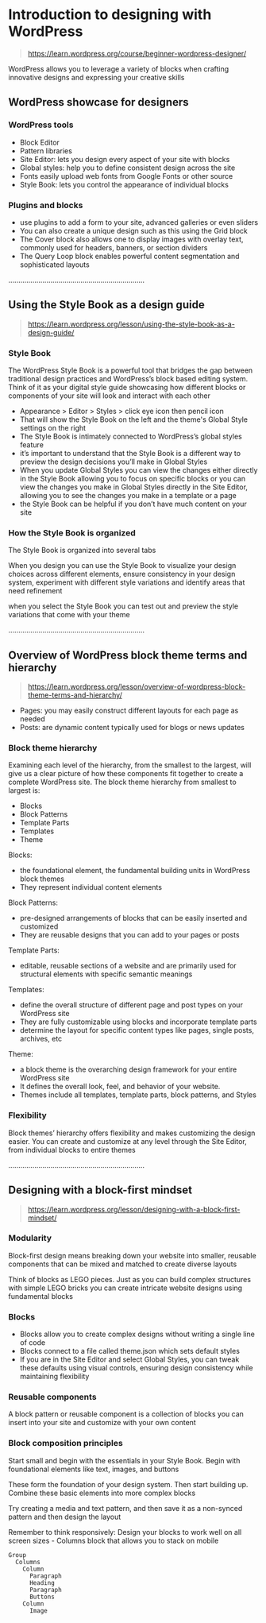 # Introduction to designing with WordPress

> https://learn.wordpress.org/course/beginner-wordpress-designer/

WordPress allows you to leverage a variety of blocks when crafting innovative designs and expressing your creative skills

## WordPress showcase for designers

### WordPress tools

- Block Editor
- Pattern libraries
- Site Editor: lets you design every aspect of your site with blocks
- Global styles: help you to define consistent design across the site
- Fonts easily upload web fonts from Google Fonts or other source
- Style Book: lets you control the appearance of individual blocks

### Plugins and blocks

- use plugins to add a form to your site, advanced galleries or even sliders
- You can also create a unique design such as this using the Grid block
- The Cover block also allows one to display images with overlay text, commonly used for headers, banners, or section dividers
- The Query Loop block enables powerful content segmentation and sophisticated layouts

....................................................................

## Using the Style Book as a design guide

> https://learn.wordpress.org/lesson/using-the-style-book-as-a-design-guide/

### Style Book

The WordPress Style Book is a powerful tool that bridges the gap between traditional design practices and WordPress’s block based editing system. Think of it as your digital style guide showcasing how different blocks or components of your site will look and interact with each other

- Appearance > Editor > Styles > click eye icon then pencil icon
- That will show the Style Book on the left and the theme's Global Style settings on the right
- The Style Book is intimately connected to WordPress’s global styles feature
- it’s important to understand that the Style Book is a different way to preview the design decisions you’ll make in Global Styles
- When you update Global Styles you can view the changes either directly in the Style Book allowing you to focus on specific blocks or you can view the changes you make in Global Styles directly in the Site Editor, allowing you to see the changes you make in a template or a page
- the Style Book can be helpful if you don’t have much content on your site

### How the Style Book is organized

The Style Book is organized into several tabs

When you design you can use the Style Book to visualize your design choices across different elements, ensure consistency in your design system, experiment with different style variations and identify areas that need refinement

when you select the Style Book you can test out and preview the style variations that come with your theme

....................................................................

## Overview of WordPress block theme terms and hierarchy

> https://learn.wordpress.org/lesson/overview-of-wordpress-block-theme-terms-and-hierarchy/

- Pages: you may easily construct different layouts for each page as needed
- Posts: are dynamic content typically used for blogs or news updates

### Block theme hierarchy

Examining each level of the hierarchy, from the smallest to the largest, will give us a clear picture of how these components fit together to create a complete WordPress site. The block theme hierarchy from smallest to largest is:

- Blocks
- Block Patterns
- Template Parts
- Templates
- Theme

Blocks:

- the foundational element, the fundamental building units in WordPress block themes
- They represent individual content elements

Block Patterns:

- pre-designed arrangements of blocks that can be easily inserted and customized
- They are reusable designs that you can add to your pages or posts

Template Parts:

- editable, reusable sections of a website and are primarily used for structural elements with specific semantic meanings

Templates:

- define the overall structure of different page and post types on your WordPress site
- They are fully customizable using blocks and incorporate template parts
- determine the layout for specific content types like pages, single posts, archives, etc

Theme:

- a block theme is the overarching design framework for your entire WordPress site
- It defines the overall look, feel, and behavior of your website.
- Themes include all templates, template parts, block patterns, and Styles

### Flexibility

Block themes’ hierarchy offers flexibility and makes customizing the design easier. You can create and customize at any level through the Site Editor, from individual blocks to entire themes

....................................................................

## Designing with a block-first mindset

> https://learn.wordpress.org/lesson/designing-with-a-block-first-mindset/

### Modularity

Block-first design means breaking down your website into smaller, reusable components that can be mixed and matched to create diverse layouts

Think of blocks as LEGO pieces. Just as you can build complex structures with simple LEGO bricks you can create intricate website designs using fundamental blocks

### Blocks

- Blocks allow you to create complex designs without writing a single line of code
- Blocks connect to a file called theme.json which sets default styles
- If you are in the Site Editor and select Global Styles, you can tweak these defaults using visual controls, ensuring design consistency while maintaining flexibility

### Reusable components

A block pattern or reusable component is a collection of blocks you can insert into your site and customize with your own content

### Block composition principles

Start small and begin with the essentials in your Style Book. Begin with foundational elements like text, images, and buttons

These form the foundation of your design system. Then start building up. Combine these basic elements into more complex blocks

Try creating a media and text pattern, and then save it as a non-synced pattern and then design the layout

Remember to think responsively: Design your blocks to work well on all screen sizes - Columns block that allows you to stack on mobile

```
Group
  Columns
    Column
      Paragraph
      Heading
      Paragraph
      Buttons
    Column
      Image
```
